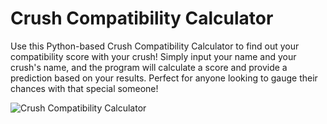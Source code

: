 # Crush Compatibility Calculator
Use this Python-based Crush Compatibility Calculator to find out your compatibility score with your crush! Simply input your name and your crush's name, and the program will calculate a score and provide a prediction based on your results. Perfect for anyone looking to gauge their chances with that special someone!

![Crush Compatibility Calculator](https://user-images.githubusercontent.com/29802859/220390964-45b7af82-bdd8-4e99-81f9-dafc5216cb41.gif)
